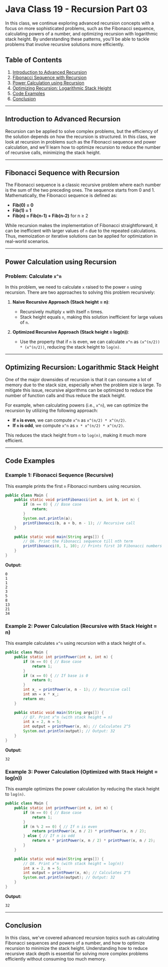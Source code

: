 # Java Class 19 - Recursion Part 03

In this class, we continue exploring advanced recursion concepts with a focus on more sophisticated problems, such as the Fibonacci sequence, calculating powers of a number, and optimizing recursion with logarithmic stack height. By understanding these patterns, you'll be able to tackle problems that involve recursive solutions more efficiently.

## Table of Contents
1. [Introduction to Advanced Recursion](#introduction-to-advanced-recursion)
2. [Fibonacci Sequence with Recursion](#fibonacci-sequence-with-recursion)
3. [Power Calculation using Recursion](#power-calculation-using-recursion)
4. [Optimizing Recursion: Logarithmic Stack Height](#optimizing-recursion-logarithmic-stack-height)
5. [Code Examples](#code-examples)
6. [Conclusion](#conclusion)

---

## Introduction to Advanced Recursion

Recursion can be applied to solve complex problems, but the efficiency of the solution depends on how the recursion is structured. In this class, we look at recursion in problems such as the Fibonacci sequence and power calculation, and we'll learn how to optimize recursion to reduce the number of recursive calls, minimizing the stack height.

---

## Fibonacci Sequence with Recursion

The Fibonacci sequence is a classic recursive problem where each number is the sum of the two preceding ones. The sequence starts from 0 and 1. Mathematically, the Fibonacci sequence is defined as:

- **Fib(0) = 0**
- **Fib(1) = 1**
- **Fib(n) = Fib(n-1) + Fib(n-2)** for n ≥ 2

While recursion makes the implementation of Fibonacci straightforward, it can be inefficient with larger values of `n` due to the repeated calculations. Thus, memoization or iterative solutions can be applied for optimization in real-world scenarios.

---

## Power Calculation using Recursion

### Problem: Calculate `x^n`
In this problem, we need to calculate `x` raised to the power `n` using recursion. There are two approaches to solving this problem recursively:

1. **Naive Recursive Approach (Stack height = n)**:
    - Recursively multiply `x` with itself `n` times.
    - Stack height equals `n`, making this solution inefficient for large values of `n`.

2. **Optimized Recursive Approach (Stack height = log(n))**:
    - Use the property that if `n` is even, we can calculate `x^n` as `(x^(n/2)) * (x^(n/2))`, reducing the stack height to `log(n)`.

---

## Optimizing Recursion: Logarithmic Stack Height

One of the major downsides of recursion is that it can consume a lot of memory due to the stack size, especially when the problem size is large. To mitigate this issue, recursive algorithms can be optimized to reduce the number of function calls and thus reduce the stack height.

For example, when calculating powers (i.e., `x^n`), we can optimize the recursion by utilizing the following approach:
- **If `n` is even**, we can compute `x^n` as `x^(n/2) * x^(n/2)`.
- **If `n` is odd**, we compute `x^n` as `x * x^(n/2) * x^(n/2)`.

This reduces the stack height from `n` to `log(n)`, making it much more efficient.

---

## Code Examples

### Example 1: Fibonacci Sequence (Recursive)
This example prints the first `n` Fibonacci numbers using recursion.

```java
public class Main {
    public static void printFibonacci(int a, int b, int n) {
        if (n == 0) { // Base case
            return;
        }
        System.out.println(a);
        printFibonacci(b, a + b, n - 1); // Recursive call
    }

    public static void main(String args[]) {
        // Q6. Print the Fibonacci sequence till nth term
        printFibonacci(0, 1, 10); // Prints first 10 Fibonacci numbers
    }
}
```

**Output:**
```
0
1
1
2
3
5
8
13
21
34
```

### Example 2: Power Calculation (Recursive with Stack Height = n)
This example calculates `x^n` using recursion with a stack height of `n`.

```java
public class Main {
    public static int printPower(int x, int n) {
        if (n == 0) { // Base case
            return 1;
        }
        if (x == 0) { // If base is 0
            return 0;
        }
        int x_ = printPower(x, n - 1); // Recursive call
        int xn = x * x_;
        return xn;
    }

    public static void main(String args[]) {
        // Q7. Print x^n (with stack height = n)
        int x = 2, n = 5;
        int output = printPower(x, n); // Calculates 2^5
        System.out.println(output); // Output: 32
    }
}
```

**Output:**
```
32
```

### Example 3: Power Calculation (Optimized with Stack Height = log(n))
This example optimizes the power calculation by reducing the stack height to `log(n)`.

```java
public class Main {
    public static int printPower(int x, int n) {
        if (n == 0) { // Base case
            return 1;
        }
        if (n % 2 == 0) { // If n is even
            return printPower(x, n / 2) * printPower(x, n / 2);
        } else { // If n is odd
            return x * printPower(x, n / 2) * printPower(x, n / 2);
        }
    }

    public static void main(String args[]) {
        // Q8. Print x^n (with stack height = log(n))
        int x = 2, n = 5;
        int output = printPower(x, n); // Calculates 2^5
        System.out.println(output); // Output: 32
    }
}
```

**Output:**
```
32
```

---

## Conclusion

In this class, we've covered advanced recursion topics such as calculating Fibonacci sequences and powers of a number, and how to optimize recursion to minimize the stack height. Understanding how to reduce recursive stack depth is essential for solving more complex problems efficiently without consuming too much memory.